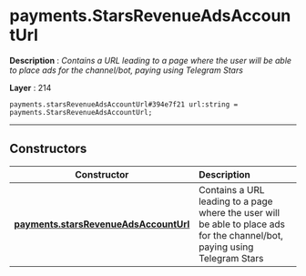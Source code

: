 # payments.StarsRevenueAdsAccountUrl

**Description** : *Contains a URL leading to a page where the user will be able to place ads for the channel/bot, paying using Telegram Stars*

**Layer** : 214

```tl
payments.starsRevenueAdsAccountUrl#394e7f21 url:string = payments.StarsRevenueAdsAccountUrl;
```

---

## Constructors

| Constructor | Description |
| :---: | :--- |
| [**payments.starsRevenueAdsAccountUrl**](constructor/payments.starsRevenueAdsAccountUrl) | Contains a URL leading to a page where the user will be able to place ads for the channel/bot, paying using Telegram Stars |